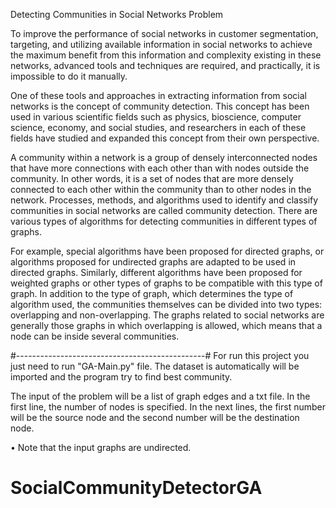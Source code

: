 Detecting Communities in Social Networks Problem

To improve the performance of social networks in customer segmentation, targeting, and utilizing available information in social networks to achieve the maximum benefit from this information and complexity existing in these networks, advanced tools and techniques are required, and practically, it is impossible to do it manually.

 

One of these tools and approaches in extracting information from social networks is the concept of community detection. This concept has been used in various scientific fields such as physics, bioscience, computer science, economy, and social studies, and researchers in each of these fields have studied and expanded this concept from their own perspective.


A community within a network is a group of densely interconnected nodes that have more connections with each other than with nodes outside the community. In other words, it is a set of nodes that are more densely connected to each other within the community than to other nodes in the network.
Processes, methods, and algorithms used to identify and classify communities in social networks are called community detection. There are various types of algorithms for detecting communities in different types of graphs.

For example, special algorithms have been proposed for directed graphs, or algorithms proposed for undirected graphs are adapted to be used in directed graphs. Similarly, different algorithms have been proposed for weighted graphs or other types of graphs to be compatible with this type of graph. In addition to the type of graph, which determines the type of algorithm used, the communities themselves can be divided into two types: overlapping and non-overlapping. The graphs related to social networks are generally those graphs in which overlapping is allowed, which means that a node can be inside several communities.


#-----------------------------------------------#
For run this project you just need to run "GA-Main.py" file.
The dataset is automatically will be imported and the program try to find best community.

The input of the problem will be a list of graph edges and a txt file. In the first line, the number of nodes is specified. In the next lines, the first number will be the source node and the second number will be the destination node.

• Note that the input graphs are undirected.
# SocialCommunityDetectorGA
